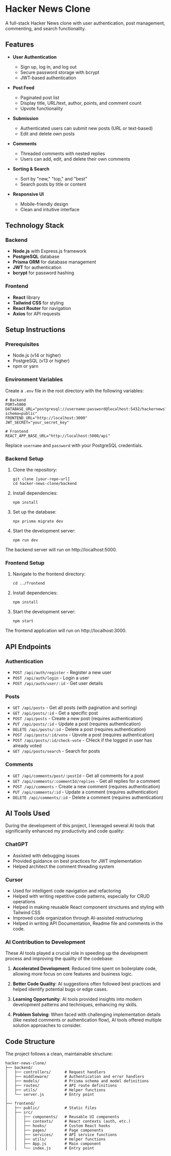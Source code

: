 # Hacker News Clone

A full-stack Hacker News clone with user authentication, post management, commenting, and search functionality.

## Features

- **User Authentication**
  - Sign up, log in, and log out
  - Secure password storage with bcrypt
  - JWT-based authentication

- **Post Feed**
  - Paginated post list
  - Display title, URL/text, author, points, and comment count
  - Upvote functionality

- **Submission**
  - Authenticated users can submit new posts (URL or text-based)
  - Edit and delete own posts

- **Comments**
  - Threaded comments with nested replies
  - Users can add, edit, and delete their own comments

- **Sorting & Search**
  - Sort by "new," "top," and "best"
  - Search posts by title or content

- **Responsive UI**
  - Mobile-friendly design
  - Clean and intuitive interface

## Technology Stack

### Backend
- **Node.js** with Express.js framework
- **PostgreSQL** database
- **Prisma ORM** for database management
- **JWT** for authentication
- **bcrypt** for password hashing

### Frontend
- **React** library
- **Tailwind CSS** for styling
- **React Router** for navigation
- **Axios** for API requests

## Setup Instructions

### Prerequisites

- Node.js (v14 or higher)
- PostgreSQL (v13 or higher)
- npm or yarn

### Environment Variables

Create a `.env` file in the root directory with the following variables:

```
# Backend
PORT=5000
DATABASE_URL="postgresql://username:password@localhost:5432/hackernews?schema=public"
FRONTEND_URL="http://localhost:3000"
JWT_SECRET="your_secret_key"

# Frontend
REACT_APP_BASE_URL="http://localhost:5000/api"
```

Replace `username` and `password` with your PostgreSQL credentials.

### Backend Setup

1. Clone the repository:
   ```
   git clone [your-repo-url]
   cd hacker-news-clone/backend
   ```

2. Install dependencies:
   ```
   npm install
   ```

3. Set up the database:
   ```
   npx prisma migrate dev
   ```

4. Start the development server:
   ```
   npm run dev
   ```

The backend server will run on http://localhost:5000.

### Frontend Setup

1. Navigate to the frontend directory:
   ```
   cd ../frontend
   ```

2. Install dependencies:
   ```
   npm install
   ```

3. Start the development server:
   ```
   npm start
   ```

The frontend application will run on http://localhost:3000.

## API Endpoints

### Authentication
- `POST /api/auth/register` - Register a new user
- `POST /api/auth/login` - Login a user
- `POST /api/auth/user/:id` - Get user details

### Posts
- `GET /api/posts` - Get all posts (with pagination and sorting)
- `GET /api/posts/:id` - Get a specific post
- `POST /api/posts` - Create a new post (requires authentication)
- `PUT /api/posts/:id` - Update a post (requires authentication)
- `DELETE /api/posts/:id` - Delete a post (requires authentication)
- `POST /api/posts/:id/vote` - Upvote a post (requires authentication)
- `POST /api/posts/:id/check-vote` - CHeck if the logged in user has already voted
- `GET /api/posts/search` - Search for posts

### Comments
- `GET /api/comments/post/:postId` - Get all comments for a post
- `GET /api/comments/:commentId/replies` - Get all replies for a comment
- `POST /api/comments` - Create a new comment (requires authentication)
- `PUT /api/comments/:id` - Update a comment (requires authentication)
- `DELETE /api/comments/:id` - Delete a comment (requires authentication)

## AI Tools Used

During the development of this project, I leveraged several AI tools that significantly enhanced my productivity and code quality:

### ChatGPT
- Assisted with debugging issues
- Provided guidance on best practices for JWT implementation
- Helped architect the comment threading system

### Cursor
- Used for intelligent code navigation and refactoring
- Helped with writing repetitive code patterns, especially for CRUD operations
- Helped in making reusable React component structures and styling with Tailwind CSS
- Improved code organization through AI-assisted restructuring
- Helped in writing API Documentation, Readme file and comments in the code.

### AI Contribution to Development

These AI tools played a crucial role in speeding up the development process and improving the quality of the codebase:

1. **Accelerated Development**: Reduced time spent on boilerplate code, allowing more focus on core features and business logic.

2. **Better Code Quality**: AI suggestions often followed best practices and helped identify potential bugs or edge cases.

3. **Learning Opportunity**: AI tools provided insights into modern development patterns and techniques, enhancing my skills.

4. **Problem Solving**: When faced with challenging implementation details (like nested comments or authentication flow), AI tools offered multiple solution approaches to consider.

## Code Structure

The project follows a clean, maintainable structure:

```
hacker-news-clone/
├── backend/
│   ├── controllers/      # Request handlers
│   ├── middleware/       # Authentication and error handlers
│   ├── models/           # Prisma schema and model definitions
│   ├── routes/           # API route definitions
│   ├── utils/            # Helper functions
│   └── server.js         # Entry point
│
├── frontend/
│   ├── public/           # Static files
│   ├── src/
│   │   ├── components/   # Reusable UI components
│   │   ├── contexts/     # React contexts (auth, etc.)
│   │   ├── hooks/        # Custom React hooks
│   │   ├── pages/        # Page components
│   │   ├── services/     # API service functions
│   │   ├── utils/        # Helper functions
│   │   ├── App.js        # Main component
│   │   └── index.js      # Entry point
```
